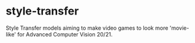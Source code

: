 # style-transfer
Style Transfer models aiming to make video games to look more 'movie-like' for Advanced Computer Vision 20/21.
